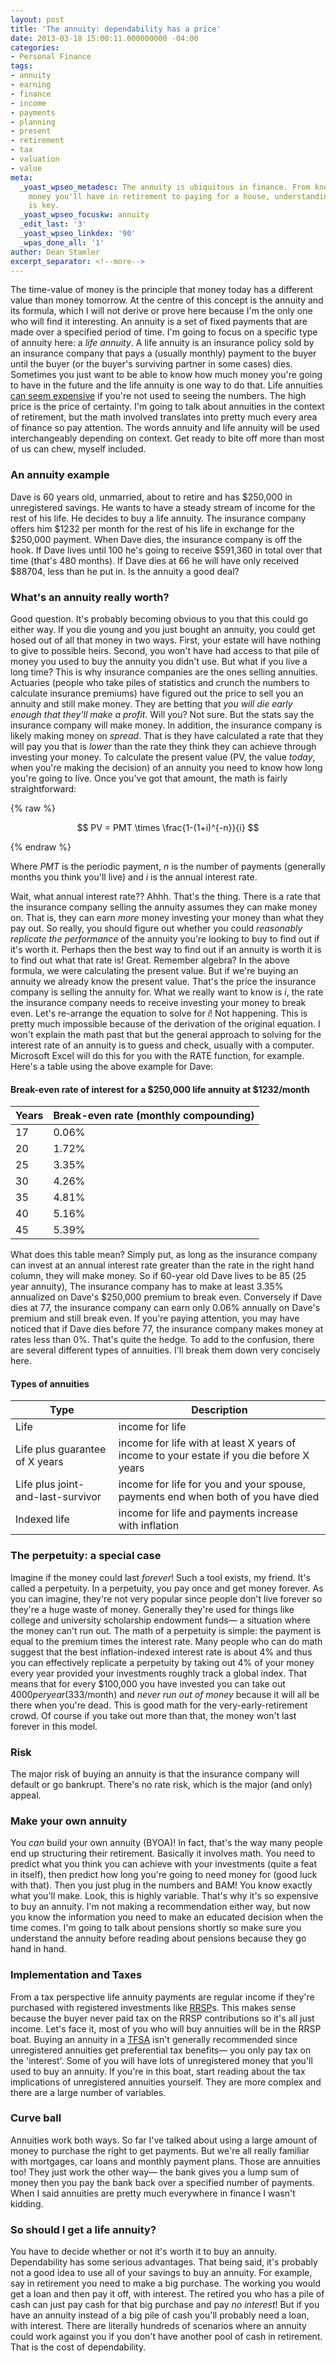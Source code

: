 ```yaml
---
layout: post
title: 'The annuity: dependability has a price'
date: 2013-03-18 15:00:11.000000000 -04:00
categories:
- Personal Finance
tags:
- annuity
- earning
- finance
- income
- payments
- planning
- present
- retirement
- tax
- valuation
- value
meta:
  _yoast_wpseo_metadesc: The annuity is ubiquitous in finance. From knowing how much
    money you'll have in retirement to paying for a house, understanding annuities
    is key.
  _yoast_wpseo_focuskw: annuity
  _edit_last: '3'
  _yoast_wpseo_linkdex: '90'
  _wpas_done_all: '1'
author: Dean Stamler
excerpt_separator: <!--more-->
---
```

The time-value of money is the principle that money today has a different value than money tomorrow. At the centre of this concept is the annuity and its formula, which I will not derive or prove here because I'm the only one who will find it interesting. An annuity is a set of fixed payments that are made over a specified period of time. I'm going to focus on a specific type of annuity here: a _life annuity_. A life annuity is an insurance policy sold by an insurance company that pays a (usually monthly) payment to the buyer until the buyer (or the buyer's surviving partner in some cases) dies. Sometimes you just want to be able to know how much money you're going to have in the future and the life annuity is one way to do that. Life annuities [can seem expensive][annuities] if you're not used to seeing the numbers. The high price is the price of certainty. I'm going to talk about annuities in the context of retirement, but the math involved translates into pretty much every area of finance so pay attention. The words annuity and life annuity will be used interchangeably depending on context. Get ready to bite off more than most of us can chew, myself included. <!--more-->

### An annuity example

Dave is 60 years old, unmarried, about to retire and has $250,000 in unregistered savings. He wants to have a steady stream of income for the rest of his life. He decides to buy a life annuity. The insurance company offers him $1232 per month for the rest of his life in exchange for the $250,000 payment. When Dave dies, the insurance company is off the hook. If Dave lives until 100 he's going to receive $591,360 in total over that time (that's 480 months). If Dave dies at 66 he will have only received $88704, less than he put in. Is the annuity a good deal?

### What's an annuity really worth?

Good question. It's probably becoming obvious to you that this could go either way. If you die young and you just bought an annuity, you could get hosed out of all that money in two ways. First, your estate will have nothing to give to possible heirs. Second, you won't have had access to that pile of money you used to buy the annuity you didn't use. But what if you live a long time? This is why insurance companies are the ones selling annuities. Actuaries (people who take piles of statistics and crunch the numbers to calculate insurance premiums) have figured out the price to sell you an annuity and still make money. They are betting that _you will die early enough that they'll make a profit_. Will you? Not sure. But the stats say the insurance company will make money. In addition, the insurance company is likely making money on _spread_. That is they have calculated a rate that they will pay you that is _lower_ than the rate they think they can achieve through investing your money. To calculate the present value (PV, the value _today_, when you're making the decision) of an annuity you need to know how long you're going to live. Once you've got that amount, the math is fairly straightforward:

{% raw %}

$$ PV = PMT \times \frac{1-(1+i)^{-n}}{i} $$

{% endraw %}

Where _PMT_ is the periodic payment, _n_ is the number of payments (generally months you think you'll live) and _i_ is the annual interest rate.

Wait, what annual interest rate?? Ahhh. That's the thing. There is a rate that the insurance company selling the annuity assumes they can make money on. That is, they can earn _more_ money investing your money than what they pay out. So really, you should figure out whether you could _reasonably replicate the performance_ of the annuity you're looking to buy to find out if it's worth it. Perhaps then the best way to find out if an annuity is worth it is to find out what that rate is! Great. Remember algebra? In the above formula, we were calculating the present value. But if we're buying an annuity we already know the present value. That's the price the insurance company is selling the annuity for. What we really want to know is _i_, the rate the insurance company needs to receive investing your money to break even. Let's re-arrange the equation to solve for _i_! Not happening. This is pretty much impossible because of the derivation of the original equation. I won't explain the math past that but the general approach to solving for the interest rate of an annuity is to guess and check, usually with a computer. Microsoft Excel will do this for you with the RATE function, for example. Here's a table using the above example for Dave:

#### Break-even rate of interest for a $250,000 life annuity at $1232/month

| Years | Break-even rate (monthly compounding) |
| --- | --- |
| 17 | 0.06% |
| 20 | 1.72% |
| 25 | 3.35% |
| 30 | 4.26% |
| 35 | 4.81% |
| 40 | 5.16% |
| 45 | 5.39% |

What does this table mean? Simply put, as long as the insurance company can invest at an annual interest rate greater than the rate in the right hand column, they will make money. So if 60-year old Dave lives to be 85 (25 year annuity), The insurance company has to make at least 3.35% annualized on Dave's $250,000 premium to break even. Conversely if Dave dies at 77, the insurance company can earn only 0.06% annually on Dave's premium and still break even. If you're paying attention, you may have noticed that if Dave dies before 77, the insurance company makes money at rates less than 0%.  That's quite the hedge. To add to the confusion, there are several different types of annuities. I'll break them down very concisely here.

#### Types of annuities

| Type | Description |
| --- | --- |
| Life | income for life |
| Life plus guarantee of X years | income for life with at least X years of income to your estate if you die before X years |
| Life plus joint-and-last-survivor | income for life for you and your spouse, payments end when both of you have died |
| Indexed life | income for life and payments increase with inflation |

### The perpetuity: a special case

Imagine if the money could last _forever_! Such a tool exists, my friend. It's called a perpetuity. In a perpetuity, you pay once and get money forever. As you can imagine, they're not very popular since people don't live forever so they're a huge waste of money. Generally they're used for things like college and university scholarship endowment funds— a situation where the money can't run out. The math of a perpetuity is simple: the payment is equal to the premium times the interest rate. Many people who can do math suggest that the best inflation-indexed interest rate is about 4% and thus you can effectively replicate a perpetuity by taking out 4% of your money every year provided your investments roughly track a global index. That means that for every $100,000 you have invested you can take out $4000 per year ($333/month) and _never run out of money_ because it will all be there when you're dead. This is good math for the very-early-retirement crowd. Of course if you take out more than that, the money won't last forever in this model.

### Risk

The major risk of buying an annuity is that the insurance company will default or go bankrupt. There's no rate risk, which is the major (and only) appeal.

### Make your own annuity

You _can_ build your own annuity (BYOA)! In fact, that's the way many people end up structuring their retirement. Basically it involves math. You need to predict what you think you can achieve with your investments (quite a feat in itself), then predict how long you're going to need money for (good luck with that). Then you just plug in the numbers and BAM! You know exactly what you'll make. Look, this is highly variable. That's why it's so expensive to buy an annuity. I'm not making a recommendation either way, but now you know the information you need to make an educated decision when the time comes. I'm going to talk about pensions shortly so make sure you understand the annuity before reading about pensions because they go hand in hand.

### Implementation and Taxes

From a tax perspective life annuity payments are regular income if they're purchased with registered investments like [RRSP]s. This makes sense because the buyer never paid tax on the RRSP contributions so it's all just income. Let's face it, most of you who will buy annuities will be in the RRSP boat. Buying an annuity in a [TFSA] isn't generally recommended since unregistered annuities get preferential tax benefits— you only pay tax on the 'interest'. Some of you will have lots of unregistered money that you'll used to buy an annuity. If you're in this boat, start reading about the tax implications of unregistered annuities yourself. They are more complex and there are a large number of variables.

### Curve ball

Annuities work both ways.  So far I've talked about using a large amount of money to purchase the right to get payments.  But we're all really familiar with mortgages, car loans and monthly payment plans.  Those are annuities too!  They just work the other way— the bank gives you a lump sum of money then you pay the bank back over a specified number of payments.  When I said annuities are pretty much everywhere in finance I wasn't kidding.

### So should I get a life annuity?

You have to decide whether or not it's worth it to buy an annuity. Dependability has some serious advantages. That being said, it's probably not a good idea to use all of your savings to buy an annuity. For example, say in retirement you need to make a big purchase. The working you would get a loan and then pay it off, with interest. The retired you who has a pile of cash can just pay cash for that big purchase and pay _no interest_! But if you have an annuity instead of a big pile of cash you'll probably need a loan, with interest. There are literally hundreds of scenarios where an annuity could work against you if you don't have another pool of cash in retirement. That is the cost of dependability.

[RRSP]: http://www.stamler.ca/rrsp/
[TFSA]: http://www.stamler.ca/tfsa/
[annuities]: http://www.globeinvestor.com/servlet/Page/document/v5/data/rates?pageType=annuity&guarantee_term=0&survey_type=SL&sex=M&fund_type=R&province_of_residence=ON
